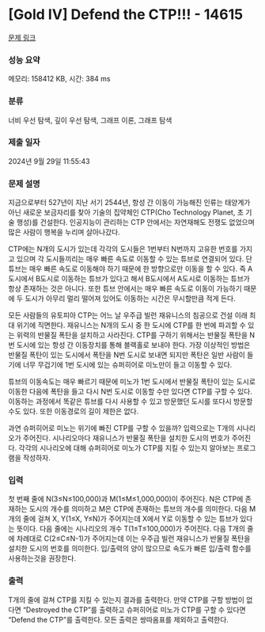 # [Gold IV] Defend the CTP!!! - 14615 

[문제 링크](https://www.acmicpc.net/problem/14615) 

### 성능 요약

메모리: 158412 KB, 시간: 384 ms

### 분류

너비 우선 탐색, 깊이 우선 탐색, 그래프 이론, 그래프 탐색

### 제출 일자

2024년 9월 29일 11:55:43

### 문제 설명

<p dir="ltr">지금으로부터 527년이 지난 서기 2544년, 항성 간 이동이 가능해진 인류는 태양계가 아닌 새로운 보금자리를 찾아 기술의 집약체인 CTP(Cho Technology Planet, 초 기술 행성)를 건설한다. 인공지능이 관리하는 CTP 안에서는 자연재해도 전쟁도 없었으며 많은 사람이 행복을 누리며 살아나갔다.</p>

<p dir="ltr">CTP에는 N개의 도시가 있는데 각각의 도시들은 1번부터 N번까지 고유한 번호를 가지고 있으며 각 도시들끼리는 매우 빠른 속도로 이동할 수 있는 튜브로 연결되어 있다. 단 튜브는 매우 빠른 속도로 이동해야 하기 때문에 한 방향으로만 이동을 할 수 있다. 즉 A도시에서 B도시로 이동하는 튜브가 있다고 해서 B도시에서 A도시로 이동하는 튜브가 항상 존재하는 것은 아니다. 또한 튜브 안에서는 매우 빠른 속도로 이동이 가능하기 때문에 두 도시가 아무리 멀리 떨어져 있어도 이동하는 시간은 무시할만큼 적게 든다.</p>

<p dir="ltr">모든 사람들의 유토피아 CTP는 어느 날 우주급 빌런 재유니스의 침공으로 건설 이래 최대 위기에 직면한다. 재유니스는 N개의 도시 중 한 도시에 CTP를 한 번에 파괴할 수 있는 위력의 반물질 폭탄을 설치하고 사라진다. CTP를 구하기 위해서는 반물질 폭탄을 N번 도시에 있는 항성 간 이동장치를 통해 블랙홀로 보내야 한다. 가장 이상적인 방법은 반물질 폭탄이 있는 도시에서 폭탄을 N번 도시로 보내면 되지만 폭탄은 일반 사람이 들기에 너무 무겁기에 1번 도시에 있는 슈퍼히어로 미노만이 들고 이동할 수 있다.</p>

<p dir="ltr">튜브의 이동속도는 매우 빠르기 때문에 미노가 1번 도시에서 반물질 폭탄이 있는 도시로 이동한 다음에 폭탄을 들고 다시 N번 도시로 이동할 수만 있다면 CTP를 구할 수 있다. 이동하는 과정에서 똑같은 튜브를 다시 사용할 수 있고 방문했던 도시를 또다시 방문할 수도 있다. 또한 이동경로의 길이 제한은 없다.</p>

<p>과연 슈퍼히어로 미노는 위기에 빠진 CTP를 구할 수 있을까? 입력으로는 T개의 시나리오가 주어진다. 시나리오마다 재유니스가 반물질 폭탄을 설치한 도시의 번호가 주어진다. 각각의 시나리오에 대해 슈퍼히어로 미노가 CTP를 지킬 수 있는지 알아보는 프로그램을 작성하자.</p>

### 입력 

 <p>첫 번째 줄에 N(3≤N≤100,000)과 M(1≤M≤1,000,000)이 주어진다. N은 CTP에 존재하는 도시의 개수를 의미하고 M은 CTP에 존재하는 튜브의 개수를 의미한다. 다음 M개의 줄에 걸쳐 X, Y(1≤X, Y≤N)가 주어지는데 X에서 Y로 이동할 수 있는 튜브가 있다는 뜻이다. 다음 줄에는 시나리오의 개수 T(1≤T≤100,000)가 주어진다. 다음 T개의 줄에 차례대로 C(2≤C≤N-1)가 주어지는데 이는 우주급 빌런 재유니스가 반물질 폭탄을 설치한 도시의 번호를 의미한다. 입/출력의 양이 많으므로 속도가 빠른 입/출력 함수를 사용하는것을 권장한다.</p>

### 출력 

 <p>T개의 줄에 걸쳐 CTP를 지킬 수 있는지 결과를 출력한다. 만약 CTP를 구할 방법이 없다면 “Destroyed the CTP”를 출력하고 슈퍼히어로 미노가 CTP를 구할 수 있다면 “Defend the CTP”를 출력한다. 모든 출력은 쌍따옴표를 제외하고 출력한다.</p>

